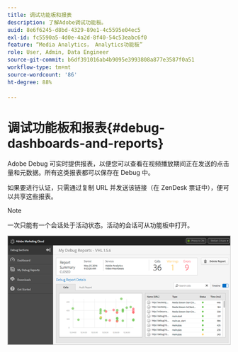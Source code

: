 ```yaml
---
title: 调试功能板和报表
description: 了解Adobe调试功能板。
uuid: 8e6f6245-d8bd-4329-89e1-4c5595e04ec5
exl-id: fc5590a5-4d0e-4a2d-8f40-54c53eabc6f0
feature: “Media Analytics， Analytics功能板”
role: User, Admin, Data Engineer
source-git-commit: b6df391016ab4b9095e3993808a877e3587f0a51
workflow-type: tm+mt
source-wordcount: '86'
ht-degree: 88%

---
```


# 调试功能板和报表{#debug-dashboards-and-reports}

Adobe Debug 可实时提供报表，以便您可以查看在视频播放期间正在发送的点击量和元数据。所有这类报表都可以保存在 Debug 中。

如果要进行认证，只需通过复制 URL 并发送该链接（在 ZenDesk 票证中），便可以共享这些报表。

>[!NOTE]
>
>一次只能有一个会话处于活动状态。活动的会话可从功能板中打开。

![](assets/debug-dashboard.png)
